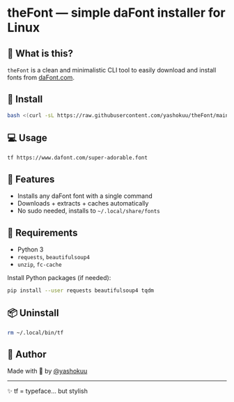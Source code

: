 
# theFont — simple daFont installer for Linux

## 🌟 What is this?
`theFont` is a clean and minimalistic CLI tool to easily download and install fonts from [daFont.com](https://www.dafont.com).

## 🚀 Install
```bash
bash <(curl -sL https://raw.githubusercontent.com/yashokuu/theFont/main/install.sh)
````

## 💻 Usage

```bash
tf https://www.dafont.com/super-adorable.font
```

## 🔧 Features

* Installs any daFont font with a single command
* Downloads + extracts + caches automatically
* No sudo needed, installs to `~/.local/share/fonts`

## 🧠 Requirements

* Python 3
* `requests`, `beautifulsoup4`
* `unzip`, `fc-cache`

Install Python packages (if needed):

```bash
pip install --user requests beautifulsoup4 tqdm
```

## 📦 Uninstall

```bash
rm ~/.local/bin/tf
```

## 👤 Author

Made with 💖 by [@yashokuu](https://github.com/yashokuu)

---

✨ tf = typeface... but stylish
